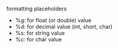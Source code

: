 
formatting placeholders 
 - %g: for float (or double) value
 - %d: for decimal value (int, short, char)
 - %s: for string value
 - %c: for char value

